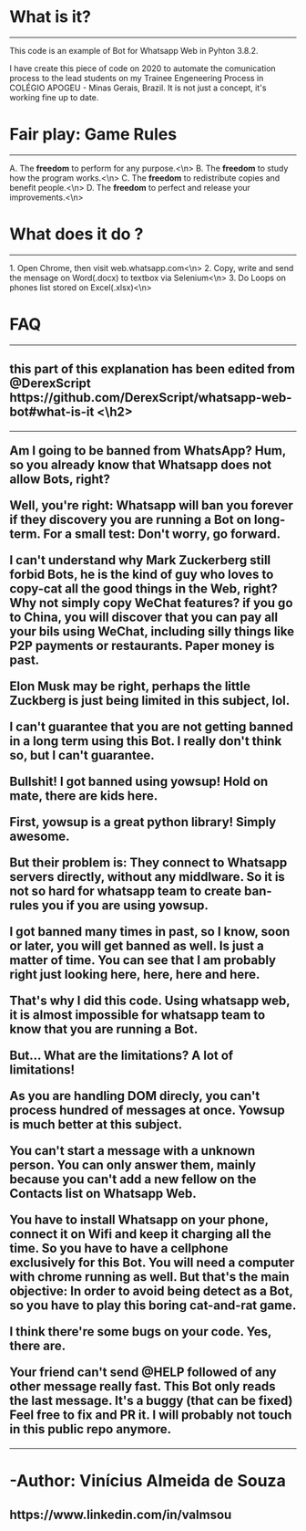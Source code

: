 <h1>What is it?</h1>
  <hr>
  
This code is an example of Bot for Whatsapp Web in Pyhton 3.8.2.

I have create this piece of code on 2020 to automate the comunication process to the lead students on my Trainee Engeneering Process in COLÉGIO APOGEU - Minas Gerais, Brazil. It is not just a concept, it's working fine up to date.

<h1>Fair play: Game Rules</h1>
<hr>
A. The <b>freedom</b> to perform for any purpose.<\n>
B. The <b>freedom</b> to study how the program works.<\n>
C. The <b>freedom</b> to redistribute copies and benefit people.<\n>
D. The <b>freedom</b> to perfect and release your improvements.<\n>

<h1>What does it do ?</h1>
<hr>
1. Open Chrome, then visit web.whatsapp.com<\n>
2. Copy, write and send the mensage on Word(.docx) to textbox via Selenium<\n>
3. Do Loops on phones list stored on Excel(.xlsx)<\n>

<h1>FAQ</h1>
<hr>
<h2>this part of this explanation has been edited from @DerexScript https://github.com/DerexScript/whatsapp-web-bot#what-is-it <\h2>
<hr>
Am I going to be banned from WhatsApp?
Hum, so you already know that Whatsapp does not allow Bots, right?

Well, you're right: Whatsapp will ban you forever if they discovery you are running a Bot on long-term. For a small test: Don't worry, go forward.

I can't understand why Mark Zuckerberg still forbid Bots, he is the kind of guy who loves to copy-cat all the good things in the Web, right? Why not simply copy WeChat features? if you go to China, you will discover that you can pay all your bils using WeChat, including silly things like P2P payments or restaurants. Paper money is past.

Elon Musk may be right, perhaps the little Zuckberg is just being limited in this subject, lol.

I can't guarantee that you are not getting banned in a long term using this Bot. I really don't think so, but I can't guarantee.

Bullshit! I got banned using yowsup!
Hold on mate, there are kids here.

First, yowsup is a great python library! Simply awesome.

But their problem is: They connect to Whatsapp servers directly, without any middlware. So it is not so hard for whatsapp team to create ban-rules you if you are using yowsup.

I got banned many times in past, so I know, soon or later, you will get banned as well. Is just a matter of time. You can see that I am probably right just looking here, here, here and here.

That's why I did this code. Using whatsapp web, it is almost impossible for whatsapp team to know that you are running a Bot.

But... What are the limitations?
A lot of limitations!

As you are handling DOM direcly, you can't process hundred of messages at once. Yowsup is much better at this subject.

You can't start a message with a unknown person. You can only answer them, mainly because you can't add a new fellow on the Contacts list on Whatsapp Web.

You have to install Whatsapp on your phone, connect it on Wifi and keep it charging all the time. So you have to have a cellphone exclusively for this Bot. You will need a computer with chrome running as well. But that's the main objective: In order to avoid being detect as a Bot, so you have to play this boring cat-and-rat game.

I think there're some bugs on your code.
Yes, there are.

Your friend can't send @HELP followed of any other message really fast. This Bot only reads the last message. It's a buggy (that can be fixed)
Feel free to fix and PR it. I will probably not touch in this public repo anymore.

<hr>
<h1>-Author: Vinícius Almeida de Souza</h1> 
  <h2>https://www.linkedin.com/in/valmsou</h2>
  
